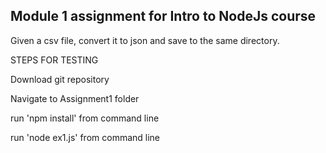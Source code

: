 Module 1 assignment for Intro to NodeJs course
----------------------------------------------------

Given a csv file, convert it to json and save to the same directory.

STEPS FOR TESTING

Download git repository

Navigate to Assignment1 folder

run 'npm install' from command line

run 'node ex1.js' from command line
